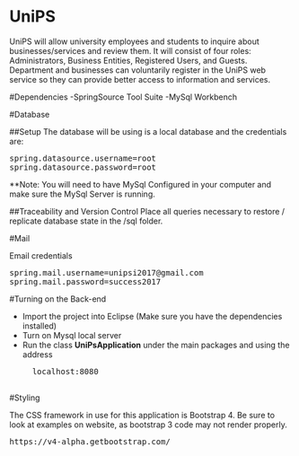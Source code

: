 # UniPS

UniPS will allow university employees and students to inquire about businesses/services and review them.  It will consist of four roles: Administrators, Business Entities, Registered Users, and Guests. Department and businesses can voluntarily register in the UniPS web service so they can provide better access to information and services.


#Dependencies
-SpringSource Tool Suite
-MySql Workbench

#Database

##Setup
The database will be using is a local database and the credentials are:
<pre>
spring.datasource.username=root
spring.datasource.password=root
</pre>

**Note: You will need to have MySql Configured in your computer and make sure the MySql Server is running.

##Traceability and Version Control
Place all queries necessary to restore / replicate database state in the /sql folder. 

#Mail

Email credentials
<pre>
spring.mail.username=unipsi2017@gmail.com
spring.mail.password=success2017
</pre>

#Turning on the Back-end

- Import the project into Eclipse (Make sure you have the dependencies installed)
- Turn on Mysql local server
- Run the class **UniPsApplication** under the main packages and using the address
	<pre>
	localhost:8080
	</pre>
	

#Styling

The CSS framework in use for this application is Bootstrap 4. Be sure to look at examples on website, as bootstrap 3 code may not render properly.
<pre>
https://v4-alpha.getbootstrap.com/
</pre>
